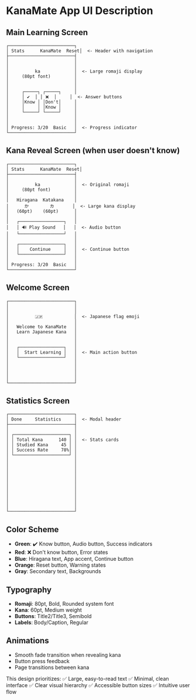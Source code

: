 # KanaMate App UI Description

## Main Learning Screen

```
┌─────────────────────────┐
│ Stats      KanaMate  Reset│  <- Header with navigation
├─────────────────────────┤
│                         │
│                         │
│          ka             │  <- Large romaji display
│     (80pt font)         │
│                         │
│                         │
│     ┌─────┐ ┌─────┐     │
│     │ ✔️  │ │ ❌  │     │  <- Answer buttons
│     │Know │ │Don't│     │
│     │     │ │Know │     │
│     └─────┘ └─────┘     │
│                         │
│                         │
│ Progress: 3/20  Basic   │  <- Progress indicator
└─────────────────────────┘
```

## Kana Reveal Screen (when user doesn't know)

```
┌─────────────────────────┐
│ Stats      KanaMate  Reset│
├─────────────────────────┤
│                         │
│          ka             │  <- Original romaji
│     (80pt font)         │
│                         │
│   Hiragana  Katakana    │
│      か        カ       │  <- Large kana display
│   (60pt)    (60pt)      │
│                         │
│   ┌─────────────────┐   │
│   │ 🔊 Play Sound   │   │  <- Audio button
│   └─────────────────┘   │
│                         │
│   ┌─────────────────┐   │
│   │    Continue     │   │  <- Continue button
│   └─────────────────┘   │
│                         │
│ Progress: 3/20  Basic   │
└─────────────────────────┘
```

## Welcome Screen

```
┌─────────────────────────┐
│                         │
│                         │
│          🇯🇵            │  <- Japanese flag emoji
│                         │
│   Welcome to KanaMate   │
│   Learn Japanese Kana   │
│                         │
│                         │
│   ┌─────────────────┐   │
│   │  Start Learning │   │  <- Main action button
│   └─────────────────┘   │
│                         │
│                         │
│                         │
│                         │
└─────────────────────────┘
```

## Statistics Screen

```
┌─────────────────────────┐
│ Done     Statistics     │  <- Modal header
├─────────────────────────┤
│                         │
│ ┌─────────────────────┐ │
│ │ Total Kana      140 │ │  <- Stats cards
│ │ Studied Kana     45 │ │
│ │ Success Rate     78%│ │
│ └─────────────────────┘ │
│                         │
│                         │
│                         │
│                         │
│                         │
│                         │
│                         │
│                         │
│                         │
│                         │
└─────────────────────────┘
```

## Color Scheme
- **Green**: ✔️ Know button, Audio button, Success indicators
- **Red**: ❌ Don't know button, Error states
- **Blue**: Hiragana text, App accent, Continue button
- **Orange**: Reset button, Warning states
- **Gray**: Secondary text, Backgrounds

## Typography
- **Romaji**: 80pt, Bold, Rounded system font
- **Kana**: 60pt, Medium weight
- **Buttons**: Title2/Title3, Semibold
- **Labels**: Body/Caption, Regular

## Animations
- Smooth fade transition when revealing kana
- Button press feedback
- Page transitions between kana

This design prioritizes:
✅ Large, easy-to-read text
✅ Minimal, clean interface
✅ Clear visual hierarchy
✅ Accessible button sizes
✅ Intuitive user flow